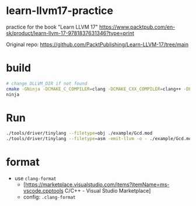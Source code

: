 # learn-llvm17-practice
practice for the book "Learn LLVM 17" https://www.packtpub.com/en-sk/product/learn-llvm-17-9781837631346?type=print

Original repo: https://github.com/PacktPublishing/Learn-LLVM-17/tree/main

# build

```bash
# change DLLVM_DIR if not found
cmake -GNinja -DCMAKE_C_COMPILER=clang -DCMAKE_CXX_COMPILER=clang++ -DLLVM_DIR=/usr/local/bin ./
ninja
```

# Run

```bash
./tools/driver/tinylang --filetype=obj ./example/Gcd.mod
./tools/driver/tinylang --filetype=asm -emit-llvm -o - ./example/Gcd.mod
```

# format

- use `clang-format`
    - [https://marketplace.visualstudio.com/items?itemName=ms-vscode.cpptools C/C++ - Visual Studio Marketplace]
    - config: `.clang-format`
